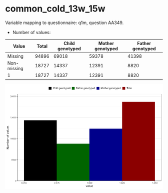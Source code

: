 # common_cold_13w_15w
Variable mapping to questionnaire: q1m, question AA349.
- Number of values:

| Value | Total | Child genotyped | Mother genotyped | Father genotyped |
| ----- | ----- | --------------- | ---------------- | ---------------- |
| Missing | 94896 | 69018 | 59378 | 41398 |
| Non-missing | 18727 | 14337 | 12391 | 8820 |
| 1 | 18727 | 14337 | 12391 | 8820 |



![](common_cold_13w_15w_n.png)



